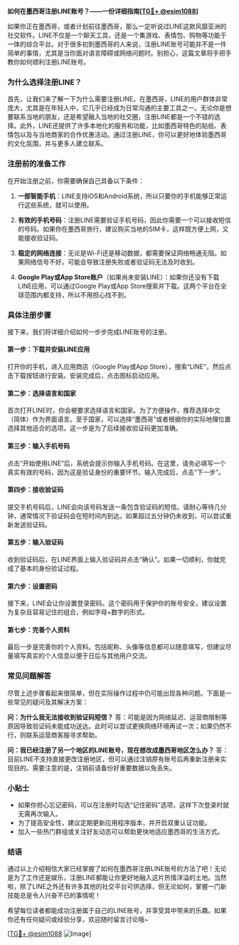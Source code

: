 **如何在墨西哥注册LINE账号？——一份详细指南[[TG💪+ @esim1088](https://t.me/s/esim1088)]**

如果你正在墨西哥，或者计划前往墨西哥，那么一定听说过LINE这款风靡亚洲的社交软件。LINE不仅是一个聊天工具，还是一个集游戏、表情包、购物等功能于一体的综合平台。对于很多初到墨西哥的人来说，注册LINE账号可能并不是一件简单的事情，尤其是当你面对语言障碍或网络问题时。别担心，这篇文章将手把手教你如何顺利注册LINE账号。

### 为什么选择注册LINE？

首先，让我们来了解一下为什么需要注册LINE。在墨西哥，LINE的用户群体非常庞大，尤其是在年轻人中，它几乎已经成为日常沟通的主要工具之一。无论你是想要联系当地的朋友，还是希望融入当地的社交圈，注册LINE都是一个不错的选择。此外，LINE还提供了许多本地化的服务和功能，比如墨西哥特色的贴纸、表情包以及与当地商家的合作优惠活动。通过注册LINE，你可以更好地体验墨西哥的文化氛围，并与更多人建立联系。

### 注册前的准备工作

在开始注册之前，你需要确保自己具备以下条件：

1. **一部智能手机**：LINE支持iOS和Android系统，所以只要你的手机能够正常运行这些系统，就可以使用。
   
2. **有效的手机号码**：注册LINE需要验证手机号码，因此你需要一个可以接收短信的号码。如果你在墨西哥旅行，建议购买当地的SIM卡，这样既方便上网，又能接收验证码。

3. **稳定的网络连接**：无论是Wi-Fi还是移动数据，都需要保证网络畅通无阻。如果网络信号不好，可能会导致注册失败或者验证码无法及时收到。

4. **Google Play或App Store账户**（如果尚未安装LINE）：如果你还没有下载LINE应用，可以通过Google Play或App Store搜索并下载。这两个平台在全球范围内都支持，所以不用担心找不到。

### 具体注册步骤

接下来，我们将详细介绍如何一步步完成LINE账号的注册。

#### 第一步：下载并安装LINE应用

打开你的手机，进入应用商店（Google Play或App Store），搜索“LINE”，然后点击下载按钮进行安装。安装完成后，点击图标启动应用。

#### 第二步：选择语言和国家

首次打开LINE时，你会被要求选择语言和国家。为了方便操作，推荐选择中文（简体）作为界面语言。至于国家，可以选择“墨西哥”或者根据你的实际地理位置选择其他适合的选项。这一步是为了后续接收验证码更加准确。

#### 第三步：输入手机号码

点击“开始使用LINE”后，系统会提示你输入手机号码。在这里，请务必填写一个真实有效的号码，因为这是验证身份的重要环节。输入完成后，点击“下一步”。

#### 第四步：接收验证码

提交手机号码后，LINE会向该号码发送一条包含验证码的短信。请耐心等待几分钟，通常情况下验证码会在短时间内到达。如果超过五分钟仍未收到，可以尝试重新发送验证码。

#### 第五步：输入验证码

收到验证码后，在LINE界面上输入验证码并点击“确认”。如果一切顺利，你就完成了基本的身份验证过程。

#### 第六步：设置密码

接下来，LINE会让你设置登录密码。这个密码用于保护你的账号安全，建议设置为复杂且容易记住的组合，例如字母+数字的形式。

#### 第七步：完善个人资料

最后一步是完善你的个人资料。包括昵称、头像等信息都可以随意填写，但建议尽量填写真实的个人信息以便于日后与其他用户交流。

### 常见问题解答

尽管上述步骤看起来很简单，但在实际操作过程中仍可能出现各种问题。下面是一些常见的疑问及其解决方案：

**问：为什么我无法接收到验证码短信？**
答：可能是因为网络延迟、运营商限制等原因导致验证码未能成功送达。此时可以尝试更换网络环境再试一次；如果仍然不行，则联系运营商客服寻求帮助。

**问：我已经注册了另一个地区的LINE账号，现在想改成墨西哥地区怎么办？**
答：目前LINE不支持直接更改注册地区，但可以通过注销原有账号后再重新注册来实现目的。需要注意的是，注销前请备份好重要数据以免丢失。

### 小贴士

- 如果你担心忘记密码，可以在注册时勾选“记住密码”选项，这样下次登录时就无需再次输入。
- 为了提高安全性，建议定期更新应用程序版本，并开启双重认证功能。
- 加入一些热门群组或关注好友动态可以帮助更快地适应墨西哥的生活方式。

### 结语

通过以上介绍相信大家已经掌握了如何在墨西哥注册LINE账号的方法了吧！无论是为了工作还是娱乐，注册LINE都能让你更好地融入这片热情洋溢的土地。当然啦，除了LINE之外还有许多其他的社交平台可供选择，但无论如何，掌握一门新技能总是令人兴奋不已的事情呢！

希望每位读者都能成功注册属于自己的LINE账号，并享受其中带来的乐趣。如果你还有任何疑问或经验分享，欢迎随时留言讨论哦~

[[TG💪+ @esim1088](https://t.me/s/esim1088) ![Image](https://i.postimg.cc/4NQfJmqS/Snipaste-2025-05-13-00-14-12.png)]